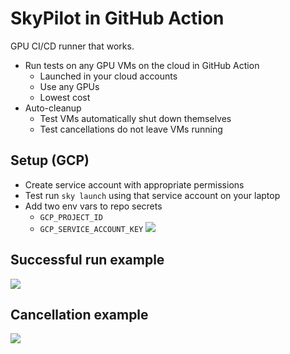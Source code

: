 # SkyPilot in GitHub Action

GPU CI/CD runner that works.

- Run tests on any GPU VMs on the cloud in GitHub Action
  - Launched in your cloud accounts
  - Use any GPUs
  - Lowest cost
- Auto-cleanup
  - Test VMs automatically shut down themselves
  - Test cancellations do not leave VMs running

## Setup (GCP)

- Create service account with appropriate permissions
- Test run `sky launch` using that service account on your laptop
- Add two env vars to repo secrets
  - `GCP_PROJECT_ID`
  - `GCP_SERVICE_ACCOUNT_KEY`
![](https://i.imgur.com/pjBgPGk.png)

## Successful run example

![](https://i.imgur.com/HjNGtuG.png)

## Cancellation example

![](https://i.imgur.com/KaVFYtT.png)
